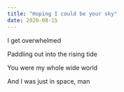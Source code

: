 ```yaml
---
title: "Hoping I could be your sky"
date: 2020-08-15
---
```


I get overwhelmed

Paddling out into the rising tide

You were my whole wide world

And I was just in space, man
